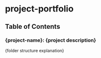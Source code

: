 # project-portfolio
## Table of Contents
### {project-name}: {project description}
{folder structure explanation}
